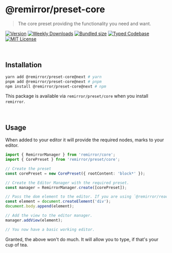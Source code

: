 # @remirror/preset-core

> The core preset providing the functionality you need and want.

[![Version][version]][npm] [![Weekly Downloads][downloads-badge]][npm] [![Bundled size][size-badge]][size] [![Typed Codebase][typescript]](#) [![MIT License][license]](#)

[version]: https://flat.badgen.net/npm/v/@remirror/preset-core/next
[npm]: https://npmjs.com/package/@remirror/preset-core/v/next
[license]: https://flat.badgen.net/badge/license/MIT/purple
[size]: https://bundlephobia.com/result?p=@remirror/preset-core@next
[size-badge]: https://flat.badgen.net/bundlephobia/minzip/@remirror/preset-core@next
[typescript]: https://flat.badgen.net/badge/icon/TypeScript?icon=typescript&label
[downloads-badge]: https://badgen.net/npm/dw/@remirror/preset-core/red?icon=npm

<br />

## Installation

```bash
yarn add @remirror/preset-core@next # yarn
pnpm add @remirror/preset-core@next # pnpm
npm install @remirror/preset-core@next # npm
```

This package is available via `remirror/preset/core` when you install `remirror`.

<br />

## Usage

When added to your editor it will provide the required nodes, marks to your editor.

```ts
import { RemirrorManager } from 'remirror/core';
import { CorePreset } from 'remirror/preset/core';

// Create the preset
const corePreset = new CorePreset({ rootContent: 'block*' });

// Create the Editor Manager with the required preset.
const manager = RemirrorManager.create([corePreset]);

// Pass the dom element to the editor. If you are using `@remirror/react` this is done for you.
const element = document.createElement('div');
document.body.append(element);

// Add the view to the editor manager.
manager.addView(element);

// You now have a basic working editor.
```

Granted, the above won't do much. It will allow you to type, if that's your cup of tea.

